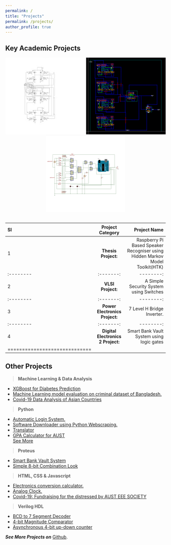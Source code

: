 ```yaml
---
permalink: /
title: "Projects"
permalink: /projects/
author_profile: true
---
```



Key Academic Projects
------
<center>
<img src="/images/pe.jpg" alt="pe"> <img src="/images/vlsi.png" alt="vlsi">
<img src="/images/dld2.png" alt="dld2">
</center>
<br>

| Sl | Project Category | Project Name |
|:--------|:-------:|--------:|
| 1  | **Thesis Project:**   | Raspberry Pi Based Speaker Recogniser using Hidden Markov Model Toolkit(HTK)   |
|:--------|:-------:|--------:|
| 2  | **VLSI Project:**   | A Simple Security System using Switches   |
|:--------|:-------:|--------:|
| 3  | **Power Electronics Project:**   | 7 Level H Bridge Inverter.   |
|:--------|:-------:|--------:|
| 4  | **Digital Electronics 2 Project:**   | Smart Bank Vault System using logic gates   |
|=============================|




Other Projects
-----


> **Machine Learning & Data Analysis**
  * [XGBoost for Diabetes Prediction](https://github.com/ffarhaaan/Machine-Learning/blob/main/XGBoost_for_Diabetes_Prediction.ipynb)
  * [Machine Learning model evaluation on criminal dataset of Bangladesh.](https://github.com/ffarhaaan/Machine-Learning/blob/main/ML_Model_Crime_Dataset_Bangladesh.ipynb)
  * [Covid-19 Data Analysis of Asian Countries](https://github.com/ffarhaaan/covid19-data-analysis-of-Asian-Countries)

> **Python**
  * [Automatic Login System.](https://www.google.com/url?q=https%3A%2F%2Fqm93jyljtzw4xdvldbi2cg-on.drv.tw%2Fiums%2520login%2F&sa=D&sntz=1&usg=AFQjCNGgGSAZ7ryJOttWEhVKGA8gFWX3iA)
  * [Software Downloader using Python Webscraping.](https://qm93jyljtzw4xdvldbi2cg-on.drv.tw/Software%20Downloader(Python%20Automation%20Project)/)
  * [Translator](https://github.com/ffarhaaan/Python-Projects/blob/Translator/translator.py)
  * [GPA Calculator for AUST](https://qm93jyljtzw4xdvldbi2cg-on.drv.tw/gpa%20calculator/) \
   [See More](https://github.com/ffarhaaan/Python-Projects)
   
> **Proteus**   
  * [Smart Bank Vault System](https://www.google.com/url?q=https%3A%2F%2Fqm93jyljtzw4xdvldbi2cg-on.drv.tw%2FSmart%2520Bank%2520Vault%2520System%2F&sa=D&sntz=1&usg=AFQjCNEEJLa4KAiUsmjgTowGZLb6-mFY7w)
  * [Simple 8-bit Combination Look](https://www.google.com/url?q=https%3A%2F%2Fqm93jyljtzw4xdvldbi2cg-on.drv.tw%2F8%2520bit%2520combination%2520lock%2F8%2520bit%2520comb%2520lock%2F&sa=D&sntz=1&usg=AFQjCNGjbcphi0vwZaoHg8SacGlKR-RtHw)

> **HTML, CSS & Javascript**
  * [Electronics conversion calculator.](https://ffarhaaan.github.io/electronic-conversion-calculator/)
  * [Analog Clock.](https://ffarhaaan.github.io/analog-clock/classic.html)
  * [Covid-19: Fundraising for the distressed by AUST EEE SOCIETY](https://kvuak6w7hzf6as3apyndcw-on.drv.tw/fundraiser/)
  
> **Verilog HDL**
  * [BCD to 7 Segment Decoder](https://kvuak6w7hzf6as3apyndcw-on.drv.tw/fundraiser/)
  * [4-bit Magnitude Comparator](https://qm93jyljtzw4xdvldbi2cg-on.drv.tw/4-bit%20Comparator/)
  * [Asynchronous 4-bit up-down counter ](https://www.google.com/url?q=https%3A%2F%2Fqm93jyljtzw4xdvldbi2cg-on.drv.tw%2FAsynchronous%25204-bit%2520up-down%2520counter%2F&sa=D&sntz=1&usg=AFQjCNH1NalYyLQhcxC2tDhbHzi_fTmVbQ)

***See More Projects on*** [Github](https://github.com/ffarhaaan).

<br />


  
